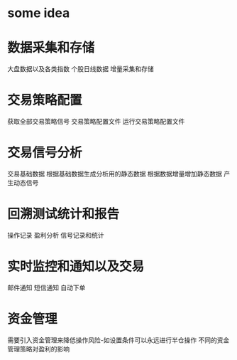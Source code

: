 some idea
=========


数据采集和存储
==============

大盘数据以及各类指数
个股日线数据
增量采集和存储


交易策略配置
=============
获取全部交易策略信号
交易策略配置文件
运行交易策略配置文件


交易信号分析
=============
交易基础数据
 根据基础数据生成分析用的静态数据
 根据数据增量增加静态数据
 产生动态信号
 
 

回溯测试统计和报告
=================
操作记录
盈利分析
信号记录和统计


实时监控和通知以及交易
=====================
邮件通知
短信通知
自动下单

资金管理
====================
需要引入资金管理来降低操作风险-如设置条件可以永远进行半仓操作
不同的资金管理策略对盈利的影响






